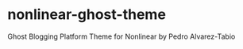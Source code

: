 nonlinear-ghost-theme
=====================

Ghost Blogging Platform Theme for Nonlinear by Pedro Alvarez-Tabio
